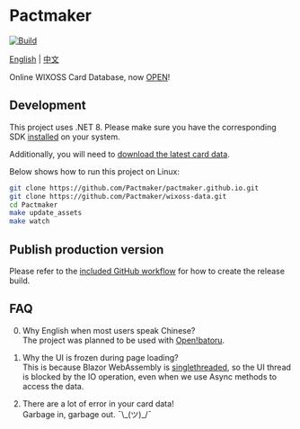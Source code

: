 # Pactmaker

[![Build](https://github.com/Pactmaker/pactmaker.github.io/actions/workflows/deploy.yaml/badge.svg)](https://github.com/Pactmaker/pactmaker.github.io/actions/workflows/deploy.yaml)

[English](README.en-US.md) | [中文](README.zh_CN.md)

Online WIXOSS Card Database, now [OPEN](https://pactmaker.github.io)!

## Development

This project uses .NET 8. Please make sure you have the corresponding SDK [installed](https://dotnet.microsoft.com/en-us/download/dotnet/8.0) on your system.

Additionally, you will need to [download the latest card data](https://github.com/Pactmaker/wixoss-data/).

Below shows how to run this project on Linux:

```bash
git clone https://github.com/Pactmaker/pactmaker.github.io.git
git clone https://github.com/Pactmaker/wixoss-data.git
cd Pactmaker
make update_assets
make watch
```

## Publish production version

Please refer to the [included GitHub workflow](.github/workflows/deploy.yml) for how to create the release build.

## FAQ

0. Why English when most users speak Chinese?  
   The project was planned to be used with [Open!batoru](https://batoru.moe/).

1. Why the UI is frozen during page loading?  
   This is because Blazor WebAssembly is [singlethreaded](https://stackoverflow.com/a/61865580), so the UI thread is blocked by the IO operation, even when we use Async methods to access the data.

2. There are a lot of error in your card data!  
   Garbage in, garbage out. ¯\\\_(ツ)_/¯
